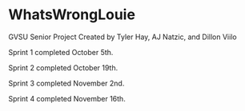 # WhatsWrongLouie
GVSU Senior Project Created by Tyler Hay, AJ Natzic, and Dillon Viilo

Sprint 1 completed October 5th.

Sprint 2 completed October 19th.

Sprint 3 completed November 2nd.

Sprint 4 completed November 16th.
